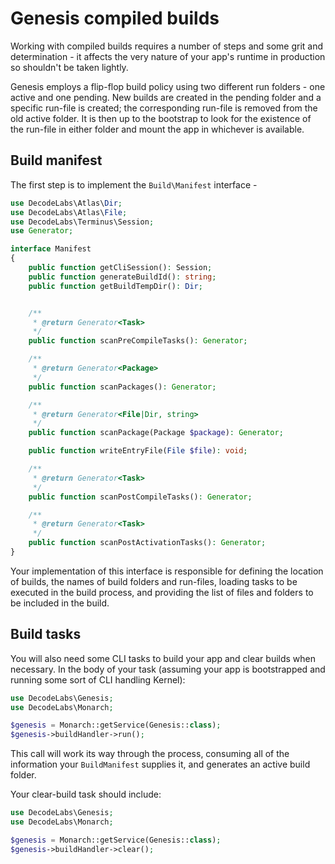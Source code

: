 # Genesis compiled builds

Working with compiled builds requires a number of steps and some grit and determination - it affects the very nature of your app's runtime in production so shouldn't be taken lightly.

Genesis employs a flip-flop build policy using two different run folders - one active and one pending. New builds are created in the pending folder and a specific run-file is created; the corresponding run-file is removed from the old active folder. It is then up to the bootstrap to look for the existence of the run-file in either folder and mount the app in whichever is available.

## Build manifest

The first step is to implement the `Build\Manifest` interface -

```php
use DecodeLabs\Atlas\Dir;
use DecodeLabs\Atlas\File;
use DecodeLabs\Terminus\Session;
use Generator;

interface Manifest
{
    public function getCliSession(): Session;
    public function generateBuildId(): string;
    public function getBuildTempDir(): Dir;


    /**
     * @return Generator<Task>
     */
    public function scanPreCompileTasks(): Generator;

    /**
     * @return Generator<Package>
     */
    public function scanPackages(): Generator;

    /**
     * @return Generator<File|Dir, string>
     */
    public function scanPackage(Package $package): Generator;

    public function writeEntryFile(File $file): void;

    /**
     * @return Generator<Task>
     */
    public function scanPostCompileTasks(): Generator;

    /**
     * @return Generator<Task>
     */
    public function scanPostActivationTasks(): Generator;
}
```

Your implementation of this interface is responsible for defining the location of builds, the names of build folders and run-files, loading tasks to be executed in the build process, and providing the list of files and folders to be included in the build.


## Build tasks

You will also need some CLI tasks to build your app and clear builds when necessary.
In the body of your task (assuming your app is bootstrapped and running some sort of CLI handling Kernel):

```php
use DecodeLabs\Genesis;
use DecodeLabs\Monarch;

$genesis = Monarch::getService(Genesis::class);
$genesis->buildHandler->run();
```

This call will work its way through the process, consuming all of the information your `BuildManifest` supplies it, and generates an active build folder.

Your clear-build task should include:

```php
use DecodeLabs\Genesis;
use DecodeLabs\Monarch;

$genesis = Monarch::getService(Genesis::class);
$genesis->buildHandler->clear();
```
